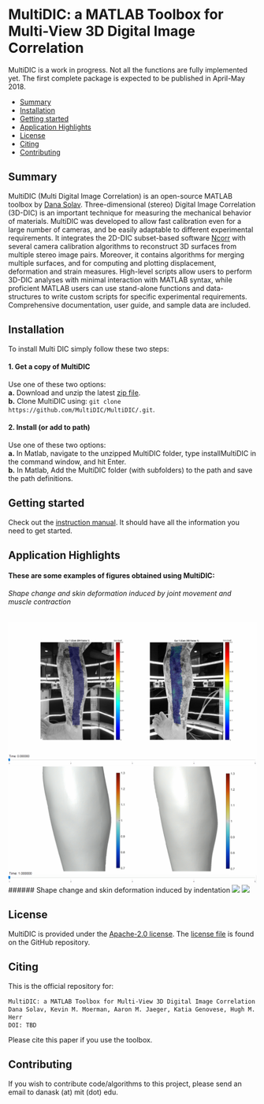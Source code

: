# MultiDIC: a MATLAB Toolbox for Multi-View 3D Digital Image Correlation   

MultiDIC is a work in progress. Not all the functions are fully implemented yet. The first complete package is expected to be published in April-May 2018.

- [Summary](#Summary)  
- [Installation](#Installation)  
- [Getting started](#Start)
- [Application Highlights](#Applications)
- [License](#License)  
- [Citing](#Cite)
- [Contributing](#Contributing)  

## Summary <a name="Summary"></a>
MultiDIC (Multi Digital Image Correlation) is an open-source MATLAB toolbox by [Dana Solav](https://www.media.mit.edu/people/danask/). Three-dimensional (stereo) Digital Image Correlation (3D-DIC) is an important technique for measuring the mechanical behavior of materials. MultiDIC was developed to allow fast calibration even for a large number of cameras, and be easily adaptable to different experimental requirements. It integrates the 2D-DIC subset-based software [Ncorr](https://www.github.com/justinblaber/ncorr_2D_matlab) with several camera calibration algorithms to reconstruct 3D surfaces from multiple stereo image pairs. Moreover, it contains algorithms for merging multiple surfaces, and for computing and plotting displacement, deformation and strain measures. High-level scripts allow users to perform 3D-DIC analyses with minimal interaction with MATLAB syntax, while proficient MATLAB users can use stand-alone functions and data-structures to write custom scripts for specific experimental requirements. Comprehensive documentation, user guide, and sample data are included.

## Installation <a name="Installation"></a>  
To install Multi DIC simply follow these two steps:

#### 1. Get a copy of MultiDIC
Use one of these two options:      
**a.** Download and unzip the latest [zip file](https://github.com/MultiDIC/MultiDIC/archive/master.zip).   
**b.** Clone MultiDIC using: `git clone https://github.com/MultiDIC/MultiDIC/.git`.

#### 2. Install (or add to path)    
Use one of these two options:          
**a.** In Matlab, navigate to the unzipped MultiDIC folder, type installMultiDIC in the command window, and hit Enter.   
**b.** In Matlab, Add the MultiDIC folder (with subfolders) to the path and save the path definitions.

## Getting started <a name="Start"></a>
Check out the [instruction manual](https://github.com/MultiDIC/MultiDIC/blob/master/docs/pdf/MultiDIC_InstructionManual.pdf). It should have all the information you need to get started.

## Application Highlights <a name="Applications"></a>
#### These are some examples of figures obtained using MultiDIC:
###### Shape change and skin deformation induced by joint movement and muscle contraction
<img src="docs/img/Shank2D_corr_204_205.gif">
<img src="docs/img/ShankFull_L1_L2.gif">   
###### Shape change and skin deformation induced by indentation
<img src="docs/img/indentation_204_205_DispMgn_onImages.gif">
<img src="docs/img/indentation_3D_Lamda1_Lamda2_reducedLight.gif">

## License <a name="License"></a>
MultiDIC is provided under the [Apache-2.0 license](https://www.apache.org/licenses/). The [license file](https://www.github.com/MultiDIC/MultiDIC/blob/master/LICENSE) is found on the GitHub repository.

## Citing <a name="Cite"></a>   
This is the official repository for:
```
MultiDIC: a MATLAB Toolbox for Multi-View 3D Digital Image Correlation
Dana Solav, Kevin M. Moerman, Aaron M. Jaeger, Katia Genovese, Hugh M. Herr
DOI: TBD
```
Please cite this paper if you use the toolbox.


## Contributing <a name="Contributing"></a>   
If you wish to contribute code/algorithms to this project, please send an email to danask (at) mit (dot) edu.
